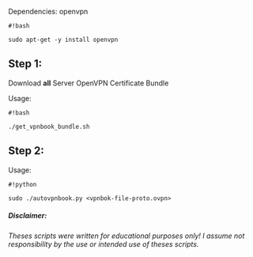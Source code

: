 Dependencies:
openvpn 
```
#!bash

sudo apt-get -y install openvpn
```


## Step 1: ##
Download **all** Server OpenVPN Certificate Bundle

Usage: 
```
#!bash

./get_vpnbook_bundle.sh
```


## Step 2: ##
Usage: 
```
#!python

sudo ./autovpnbook.py <vpnbok-file-proto.ovpn>
```





##### Disclaimer: ######

###### Theses scripts were written for educational purposes only!  I assume not responsibility by the use or intended use of theses scripts. ######